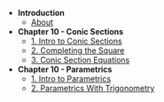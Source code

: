 * **Introduction**
	* [About](/)
* **Chapter 10 - Conic Sections**
	* [1. Intro to Conic Sections](conics/intro)
	* [2. Completing the Square](conics/completing-squares)
	* [3. Conic Section Equations](conics/equations.md)
* **Chapter 10 - Parametrics**
	* [1. Intro to Parametrics](parametrics/intro)
	* [2. Parametrics With Trigonometry](parametrics/parametrics-trig)